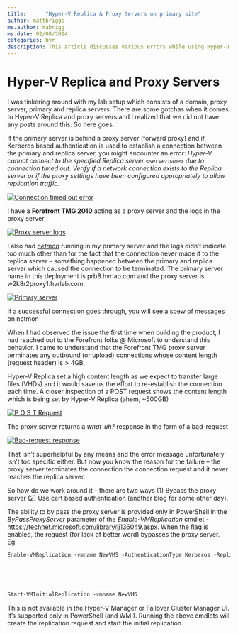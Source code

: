 ```yaml
---
title:      "Hyper-V Replica & Proxy Servers on primary site"
author: mattbriggs
ms.author: mabrigg
ms.date: 02/08/2014
categories: hvr
description: This article discusses various errors while using Hyper-V Replica and Proxy Servers.
---
```

# Hyper-V Replica and Proxy Servers

I was tinkering around with my lab setup which consists of a domain, proxy server, primary and replica servers. There are some gotchas when it comes to Hyper-V Replica and proxy servers and I realized that we did not have any posts around this. So here goes.

If the primary server is behind a proxy server (forward proxy) and if Kerberos based authentication is used to establish a connection between the primary and replica server, you might encounter an error: _Hyper-V cannot connect to the specified Replica server `<servername>` due to connection timed out. Verify if a network connection exists to the Replica server or if the proxy settings have been configured appropriately to allow replication traffic._

[![Connection timed out error](https://msdnshared.blob.core.windows.net/media/TNBlogsFS/prod.evol.blogs.technet.com/CommunityServer.Blogs.Components.WeblogFiles/00/00/00/50/45/metablogapi/image4_thumb_10CD0BA5.png)](https://msdnshared.blob.core.windows.net/media/TNBlogsFS/prod.evol.blogs.technet.com/CommunityServer.Blogs.Components.WeblogFiles/00/00/00/50/45/metablogapi/image4_3870F71E.png)

I have a **Forefront TMG 2010** acting as a proxy server and the logs in the proxy server 

[![Proxy server logs](https://msdnshared.blob.core.windows.net/media/TNBlogsFS/prod.evol.blogs.technet.com/CommunityServer.Blogs.Components.WeblogFiles/00/00/00/50/45/metablogapi/image_thumb_2AAF3CF4.png)](https://msdnshared.blob.core.windows.net/media/TNBlogsFS/prod.evol.blogs.technet.com/CommunityServer.Blogs.Components.WeblogFiles/00/00/00/50/45/metablogapi/image_387EF23E.png)

I also had _[netmon](https://www.microsoft.com/en-in/download/details.aspx?id=4865)_ running in my primary server and the logs didn’t indicate too much other than for the fact that the connection never made it to the replica server – something happened between the primary and replica server which caused the connection to be terminated. The primary server name in this deployment is prb8.hvrlab.com and the proxy server is w2k8r2proxy1.hvrlab.com. 

[![Primary server](https://msdnshared.blob.core.windows.net/media/TNBlogsFS/prod.evol.blogs.technet.com/CommunityServer.Blogs.Components.WeblogFiles/00/00/00/50/45/metablogapi/image12_thumb_5A8395A8.png)](https://msdnshared.blob.core.windows.net/media/TNBlogsFS/prod.evol.blogs.technet.com/CommunityServer.Blogs.Components.WeblogFiles/00/00/00/50/45/metablogapi/image12_4B4A9C2A.png)

If a successful connection goes through, you will see a spew of messages on netmon 

When I had observed the issue the first time when building the product, I had reached out to the Forefront folks @ Microsoft to understand this behavior. I came to understand that the Forefront TMG proxy server terminates any outbound (or upload) connections whose content length (request header) is > 4GB. 

Hyper-V Replica set a high content length as we expect to transfer large files (VHDs) and it would save us the effort to re-establish the connection each time. A closer inspection of a POST request shows the content length which is being set by Hyper-V Replica (ahem, ~500GB)

[![P O S T Request](https://msdnshared.blob.core.windows.net/media/TNBlogsFS/prod.evol.blogs.technet.com/CommunityServer.Blogs.Components.WeblogFiles/00/00/00/50/45/metablogapi/image_thumb_2A00A3C1.png)](https://msdnshared.blob.core.windows.net/media/TNBlogsFS/prod.evol.blogs.technet.com/CommunityServer.Blogs.Components.WeblogFiles/00/00/00/50/45/metablogapi/image_6F16E046.png)

The proxy server returns a _what-uh?_ response in the form of a bad-request

[![Bad-request response](https://msdnshared.blob.core.windows.net/media/TNBlogsFS/prod.evol.blogs.technet.com/CommunityServer.Blogs.Components.WeblogFiles/00/00/00/50/45/metablogapi/image_thumb_7CA42F52.png)](https://msdnshared.blob.core.windows.net/media/TNBlogsFS/prod.evol.blogs.technet.com/CommunityServer.Blogs.Components.WeblogFiles/00/00/00/50/45/metablogapi/image_4FF8E4C8.png)

That isn’t superhelpful by any means and the error message unfortunately isn’t too specific either. But now you know the reason for the failure – the proxy server terminates the connection the connection request and it never reaches the replica server. 

So how do we work around it – there are two ways (1) Bypass the proxy server (2) Use cert based authentication (another blog for some other day).

The ability to by pass the proxy server is provided only in PowerShell in the _ByPassProxyServer_ parameter of the _Enable-VMReplication_ cmdlet - <https://technet.microsoft.com/library/jj136049.aspx>. When the flag is enabled, the request (for lack of better word) bypasses the proxy server. Eg:
    
```markdown
Enable-VMReplication -vmname NewVM5 -AuthenticationType Kerberos -ReplicaServerName prb2 -ReplicaServerPort 25000 -BypassProxyServer $true
    
    
     
    
    
Start-VMInitialReplication -vmname NewVM5
```

This is not available in the Hyper-V Manager or Failover Cluster Manager UI. It’s supported only in PowerShell (and WMI). Running the above cmdlets will create the replication request and start the initial replication.
